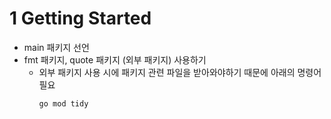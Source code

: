 # 1 Getting Started

- main 패키지 선언
- fmt 패키지, quote 패키지 (외부 패키지) 사용하기
    - 외부 패키지 사용 시에 패키지 관련 파일을 받아와야하기 때문에 아래의 명령어 필요
        ```
        go mod tidy
        ```
